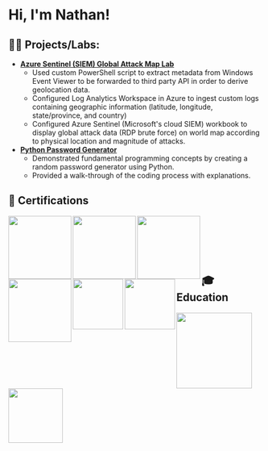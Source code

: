 <h1>Hi, I'm Nathan! <br/>

<h2>👨‍💻 Projects/Labs:</h2>

- <b>[Azure Sentinel (SIEM) Global Attack Map Lab](https://github.com/nate13195/Azure_Sentinel_Lab)</b>
  - Used custom PowerShell script to extract metadata from Windows Event Viewer to be forwarded to third party API in order to derive geolocation data.
  - Configured Log Analytics Workspace in Azure to ingest custom logs containing geographic information (latitude, longitude, state/province, and country)
  - Configured Azure Sentinel (Microsoft's cloud SIEM) workbook to display global attack data (RDP brute force) on world map according to physical location and magnitude of attacks.
- <b>[Python Password Generator](https://github.com/nate13195/Python_Password_Generator/blob/main/README.md)</b>
  - Demonstrated fundamental programming concepts by creating a random password generator using Python.
  - Provided a walk-through of the coding process with explanations.
  

<h2>📄 Certifications</h2>

[<img align="left" width="125px" src="https://comptiawebsite.blob.core.windows.net/webcontent/images/default-source/siteicons/logonetworkplus.svg" />](https://www.credly.com/badges/4104bb4b-29a8-412f-bb06-7701b78d048c/linked_in_profile)
[<img align="left" width="125px" src="https://comptiacdn.azureedge.net/webcontent/images/default-source/siteicons/logosecurityplus.svg?sfvrsn=c1041be7_2" />](https://www.credly.com/badges/4104bb4b-29a8-412f-bb06-7701b78d048c/linked_in_profile)
[<img align="left" width="125px" src="https://comptiawebsite.blob.core.windows.net/webcontent/images/default-source/siteicons/logocysaplus-01.svg" />](https://www.credly.com/badges/4104bb4b-29a8-412f-bb06-7701b78d048c/linked_in_profile)
[<img align="left" width="125px" src="https://comptiacdn.azureedge.net/webcontent/images/default-source/siteicons/logopentestplus.svg?sfvrsn=ba95d8d6_10" />](https://www.credly.com/badges/12b1b285-9b47-43f9-bade-2ec05c72f3e0)
[<img align="left" width="100px" src="https://learn.microsoft.com/media/learn/certification/badges/microsoft-certified-fundamentals-badge.svg?branch=main" />](https://learn.microsoft.com/en-us/users/nathanhoskins-5346/credentials/7f89e104cd467b95)
[<img align="left" width="100px" src="https://pythoninstitute.org/assets/61f11fac8e6f4153315957.png" />](https://www.credly.com/badges/7e5d9f4f-6835-4fc0-acc4-bb90838005f8)<br />
<br />
<br />
<br />
<br />

<h2>🎓 Education</h2>

[<img align="left" width="150px" src="https://1000logos.net/wp-content/uploads/2017/11/penn-state-new-logo.jpg" />](https://ist.psu.edu/prospective/undergraduate/academics/sra)
[<img align="left" width="108px" src="https://tse4.mm.bing.net/th?id=OIP.Smi9IiFWj5-DAF0a_1FIpgHaHa&pid=Api&P=0&h=220" />](https://www.wgu.edu/online-it-degrees/cybersecurity-information-assurance-masters-program.html)




<!--
**nate13195/nate13195** is a ✨ _special_ ✨ repository because its `README.md` (this file) appears on your GitHub profile.

Here are some ideas to get you started:

- 🔭 I’m currently working on ...
- 🌱 I’m currently learning ...
- 👯 I’m looking to collaborate on ...
- 🤔 I’m looking for help with ...
- 💬 Ask me about ...
- 📫 How to reach me: ...
- 😄 Pronouns: ...
- ⚡ Fun fact: ...
-->
